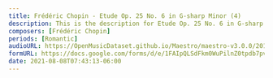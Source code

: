 ```yaml
---
title: Frédéric Chopin - Etude Op. 25 No. 6 in G-sharp Minor (4)
description: This is the description for Etude Op. 25 No. 6 in G-sharp Minor by Frédéric Chopin
composers: [Frédéric Chopin]
periods: [Romantic]
audioURL: https://OpenMusicDataset.github.io/Maestro/maestro-v3.0.0/2011/MIDI-Unprocessed_06_R1_2011_MID--AUDIO_R1-D2_16_Track16_wav.midi
formURL: https://docs.google.com/forms/d/e/1FAIpQLSdFkm0WuPilnZ0tpdb7pvNXdzm7V8pVtwctqqLBOGg13P_bZQ/viewform
date: 2021-08-08T07:43:13-06:00
---
```

